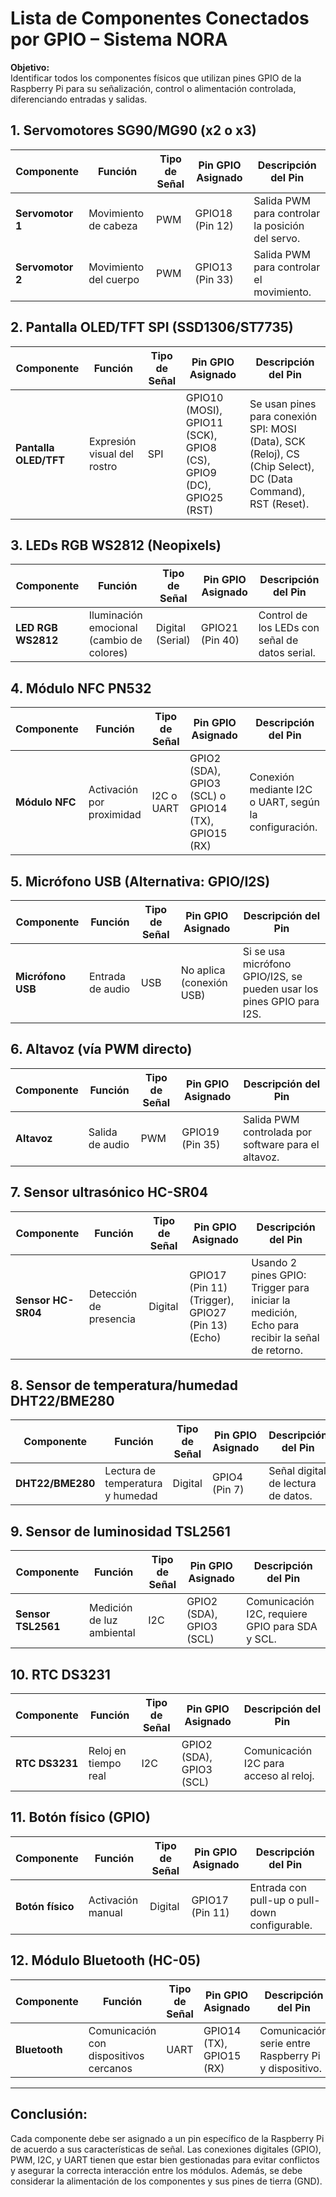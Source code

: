 # Lista de Componentes Conectados por GPIO – Sistema NORA

**Objetivo:**  
Identificar todos los componentes físicos que utilizan pines GPIO de la Raspberry Pi para su señalización, control o alimentación controlada, diferenciando entradas y salidas.

## 1. Servomotores SG90/MG90 (x2 o x3)

| Componente          | Función                            | Tipo de Señal  | Pin GPIO Asignado   | Descripción del Pin                                |
|---------------------|------------------------------------|----------------|---------------------|--------------------------------------------------|
| **Servomotor 1**     | Movimiento de cabeza               | PWM            | GPIO18 (Pin 12)     | Salida PWM para controlar la posición del servo. |
| **Servomotor 2**     | Movimiento del cuerpo              | PWM            | GPIO13 (Pin 33)     | Salida PWM para controlar el movimiento.         |

## 2. Pantalla OLED/TFT SPI (SSD1306/ST7735)

| Componente          | Función                            | Tipo de Señal  | Pin GPIO Asignado   | Descripción del Pin                                |
|---------------------|------------------------------------|----------------|---------------------|--------------------------------------------------|
| **Pantalla OLED/TFT** | Expresión visual del rostro        | SPI            | GPIO10 (MOSI), GPIO11 (SCK), GPIO8 (CS), GPIO9 (DC), GPIO25 (RST) | Se usan pines para conexión SPI: MOSI (Data), SCK (Reloj), CS (Chip Select), DC (Data Command), RST (Reset). |

## 3. LEDs RGB WS2812 (Neopixels)

| Componente          | Función                            | Tipo de Señal  | Pin GPIO Asignado   | Descripción del Pin                                |
|---------------------|------------------------------------|----------------|---------------------|--------------------------------------------------|
| **LED RGB WS2812**   | Iluminación emocional (cambio de colores) | Digital (Serial) | GPIO21 (Pin 40)     | Control de los LEDs con señal de datos serial. |

## 4. Módulo NFC PN532

| Componente          | Función                            | Tipo de Señal  | Pin GPIO Asignado   | Descripción del Pin                                |
|---------------------|------------------------------------|----------------|---------------------|--------------------------------------------------|
| **Módulo NFC**       | Activación por proximidad           | I2C o UART      | GPIO2 (SDA), GPIO3 (SCL) o GPIO14 (TX), GPIO15 (RX) | Conexión mediante I2C o UART, según la configuración. |

## 5. Micrófono USB (Alternativa: GPIO/I2S)

| Componente          | Función                            | Tipo de Señal  | Pin GPIO Asignado   | Descripción del Pin                                |
|---------------------|------------------------------------|----------------|---------------------|--------------------------------------------------|
| **Micrófono USB**    | Entrada de audio                   | USB            | No aplica (conexión USB) | Si se usa micrófono GPIO/I2S, se pueden usar los pines GPIO para I2S. |

## 6. Altavoz (vía PWM directo)

| Componente          | Función                            | Tipo de Señal  | Pin GPIO Asignado   | Descripción del Pin                                |
|---------------------|------------------------------------|----------------|---------------------|--------------------------------------------------|
| **Altavoz**          | Salida de audio                    | PWM            | GPIO19 (Pin 35)     | Salida PWM controlada por software para el altavoz. |

## 7. Sensor ultrasónico HC-SR04

| Componente          | Función                            | Tipo de Señal  | Pin GPIO Asignado   | Descripción del Pin                                |
|---------------------|------------------------------------|----------------|---------------------|--------------------------------------------------|
| **Sensor HC-SR04**   | Detección de presencia             | Digital        | GPIO17 (Pin 11) (Trigger), GPIO27 (Pin 13) (Echo) | Usando 2 pines GPIO: Trigger para iniciar la medición, Echo para recibir la señal de retorno. |

## 8. Sensor de temperatura/humedad DHT22/BME280

| Componente          | Función                            | Tipo de Señal  | Pin GPIO Asignado   | Descripción del Pin                                |
|---------------------|------------------------------------|----------------|---------------------|--------------------------------------------------|
| **DHT22/BME280**     | Lectura de temperatura y humedad  | Digital        | GPIO4 (Pin 7)       | Señal digital de lectura de datos.               |

## 9. Sensor de luminosidad TSL2561

| Componente          | Función                            | Tipo de Señal  | Pin GPIO Asignado   | Descripción del Pin                                |
|---------------------|------------------------------------|----------------|---------------------|--------------------------------------------------|
| **Sensor TSL2561**   | Medición de luz ambiental          | I2C            | GPIO2 (SDA), GPIO3 (SCL) | Comunicación I2C, requiere GPIO para SDA y SCL.  |

## 10. RTC DS3231

| Componente          | Función                            | Tipo de Señal  | Pin GPIO Asignado   | Descripción del Pin                                |
|---------------------|------------------------------------|----------------|---------------------|--------------------------------------------------|
| **RTC DS3231**       | Reloj en tiempo real               | I2C            | GPIO2 (SDA), GPIO3 (SCL) | Comunicación I2C para acceso al reloj.           |

## 11. Botón físico (GPIO)

| Componente          | Función                            | Tipo de Señal  | Pin GPIO Asignado   | Descripción del Pin                                |
|---------------------|------------------------------------|----------------|---------------------|--------------------------------------------------|
| **Botón físico**     | Activación manual                  | Digital        | GPIO17 (Pin 11)     | Entrada con pull-up o pull-down configurable.    |

## 12. Módulo Bluetooth (HC-05)

| Componente          | Función                            | Tipo de Señal  | Pin GPIO Asignado   | Descripción del Pin                                |
|---------------------|------------------------------------|----------------|---------------------|--------------------------------------------------|
| **Bluetooth**        | Comunicación con dispositivos cercanos | UART          | GPIO14 (TX), GPIO15 (RX) | Comunicación serie entre Raspberry Pi y dispositivo. |

---

## **Conclusión**:

Cada componente debe ser asignado a un pin específico de la Raspberry Pi de acuerdo a sus características de señal. Las conexiones digitales (GPIO), PWM, I2C, y UART tienen que estar bien gestionadas para evitar conflictos y asegurar la correcta interacción entre los módulos. Además, se debe considerar la alimentación de los componentes y sus pines de tierra (GND).
